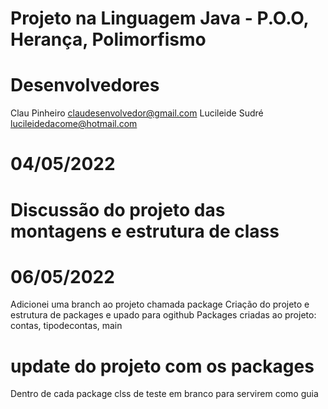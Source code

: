 # Projeto na Linguagem Java - P.O.O, Herança, Polimorfismo

# Desenvolvedores
Clau Pinheiro
claudesenvolvedor@gmail.com
Lucileide Sudré
lucileidedacome@hotmail.com
# 04/05/2022

# Discussão do projeto das montagens e estrutura de class

# 06/05/2022

Adicionei uma branch ao projeto chamada package
Criação do projeto e estrutura de packages e upado para ogithub
Packages criadas ao projeto: contas, tipodecontas, main	

# update do projeto com os packages
Dentro de cada package clss de teste em branco para servirem como guia